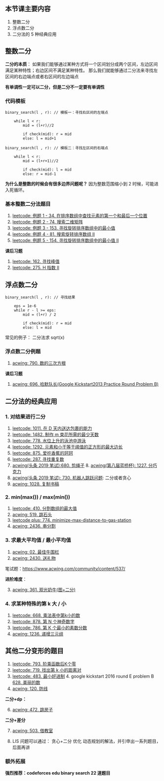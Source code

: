 ## 本节课主要内容

1. 整数二分
2. 浮点数二分
3. 二分法的 5 种经典应用


## 整数二分

**二分的本质**：
如果我们能够通过某种方式将一个区间划分成两个区间，左边区间满足某种特性；右边区间不满足某种特性。
那么我们就能够通过二分法来寻找左区间的右边端点或者右区间的左边端点

**有单调性一定可以二分，但是二分不一定要有单调性**

### 代码模板
```
binary_search(l , r): // 模板一：寻找右区间的左端点

    while l < r:
        mid = (l+r)//2

        if check(mid): r = mid
        else: l = mid+1
```

```
binary_search(l , r): // 模板二：寻找左区间的右端点

    while l < r:
        mid = (l+r+1)//2

        if check(mid): l = mid
        else: r = mid-1
```

**为什么是整数的时候会有很多边界问题呢？**
因为整数范围缩小到 2 时候，可能进入死循环。

### 基本整数二分法题目
1. [leetcode: 例题 1 - 34. 在排序数组中查找元素的第一个和最后一个位置](https://leetcode-cn.com/problems/find-first-and-last-position-of-element-in-sorted-array/)
2. [leetcode: 例题 2 - 74. 搜索二维矩阵](https://leetcode-cn.com/problems/search-a-2d-matrix/)
3. [leetcode: 例题 3 - 153. 寻找旋转排序数组中的最小值](https://leetcode-cn.com/problems/find-minimum-in-rotated-sorted-array)
4. [leetcode: 例题 4 - 81. 搜索旋转排序数组 II](https://leetcode-cn.com/problems/search-in-rotated-sorted-array-ii/)
5. [leetcode: 例题 5 - 154. 寻找旋转排序数组中的最小值 II](https://leetcode-cn.com/problems/find-minimum-in-rotated-sorted-array-ii/)

**课后习题**
1. [leetcode: 162. 寻找峰值](https://leetcode-cn.com/problems/find-peak-element/)
2. [leetcode: 275. H 指数 II](https://leetcode-cn.com/problems/h-index-ii/)
## 浮点数二分

```
binary_search(l , r): // 寻找结果

    eps = 1e-6
    while r - l >= eps:
        mid = (l+r) / 2

        if check(mid): r = mid
        else: l = mid
```

常见的例子： 二分法求 sqrt(x)

### 浮点数二分例题
1. [acwing: 790. 数的三次方根](https://www.acwing.com/problem/content/792/)

**课后习题**
1. [acwing: 696. 哈默队长(Google Kickstart2013 Practice Round Problem B)](https://www.acwing.com/problem/content/description/698/)

## 二分法的经典应用
### 1. 对结果进行二分
1. [leetcode: 1011. 在 D 天内送达包裹的能力](https://leetcode-cn.com/problems/capacity-to-ship-packages-within-d-days/)
2. [leetcode: 1482. 制作 m 束花所需的最少天数](https://leetcode-cn.com/problems/minimum-number-of-days-to-make-m-bouquets/)
3. [leetcode: 778. 水位上升的泳池中游泳](https://leetcode-cn.com/problems/swim-in-rising-water/)
4. [leetcode: 1292. 元素和小于等于阈值的正方形的最大边长](https://leetcode-cn.com/problems/maximum-side-length-of-a-square-with-sum-less-than-or-equal-to-threshold/)
5. [leetcode: 875. 爱吃香蕉的珂珂](https://leetcode-cn.com/problems/koko-eating-bananas/)
6. [leetcode: 287. 寻找重复数](https://leetcode-cn.com/problems/find-the-duplicate-number/)
7. [acwing(头条 2019 笔试):680. 剪绳子](https://www.acwing.com/problem/content/682/)
    8. [acwing(第八届蓝桥杯): 1227. 分巧克力](https://www.acwing.com/problem/content/description/1229/)
9. [acwing(头条 2019 笔试): 730. 机器人跳跃问题](https://www.acwing.com/problem/content/description/732/): 二分或者贪心
10. [acwing: 1028. 复制书稿](https://www.acwing.com/problem/content/description/1030/)

### 2. min(max()) / max(min())
1. [leetcode: 410. 分割数组的最大值](https://leetcode-cn.com/problems/split-array-largest-sum/)
2. [acwing: 519. 跳石头](https://www.acwing.com/problem/content/521/)
3. [leetcode plus: 774. minimize-max-distance-to-gas-station](https://leetcode-cn.com/problems/minimize-max-distance-to-gas-station/)
4. [acwing: 2436. 串分割](https://www.acwing.com/problem/content/description/2438/)

### 3. 求最大平均值 / 最小平均值
1. [acwing: 02. 最佳牛围栏](https://www.acwing.com/problem/content/description/104/)
2. [acwing: 2430. 送礼物](https://www.acwing.com/problem/content/description/2432/)
  
笔试题：https://www.acwing.com/community/content/537/

**进阶难度**：

3. [acwing: 361. 观光奶牛(图+二分)](https://www.acwing.com/problem/content/description/363/)

### 4. 求某种特殊的第 k 大 / 小
1. [leetcode: 668. 乘法表中第k小的数](https://leetcode-cn.com/problems/kth-smallest-number-in-multiplication-table/)
2. [leetcode: 878. 第 N 个神奇数字](https://leetcode-cn.com/problems/nth-magical-number/)
3. [leetcode: 786. 第 K 个最小的素数分数](https://leetcode-cn.com/problems/k-th-smallest-prime-fraction/)
4. [acwing: 1236. 递增三元组](https://www.acwing.com/problem/content/description/1238/)

## 其他二分变形的题目
1. [leetcode: 793. 阶乘函数后K个零](https://leetcode-cn.com/problems/preimage-size-of-factorial-zeroes-function/)
2. [leetcode: 719. 找出第 k 小的距离对](https://leetcode-cn.com/problems/find-k-th-smallest-pair-distance/)
3. [leetcode: 483. 最小好进制](https://leetcode-cn.com/problems/smallest-good-base/) 
    4. google kickstart 2016 round E problem B [628. 美丽的数](https://www.acwing.com/problem/content/description/630/)
5. [acwing: 120. 防线](https://www.acwing.com/problem/content/description/122/)

**二分+dp：**

6. [acwing: 472. 跳房子](https://www.acwing.com/problem/content/description/474/)

**二分+差分**

7. [acwing: 503. 借教室](https://www.acwing.com/problem/content/description/505/)

8. LIS 问题可以通过： 贪心+二分 优化 动态规划的解法，并引申出一系列题目，后面再讲


### 额外拓展
**强烈推荐：codeforces edu binary search 22 道题目**